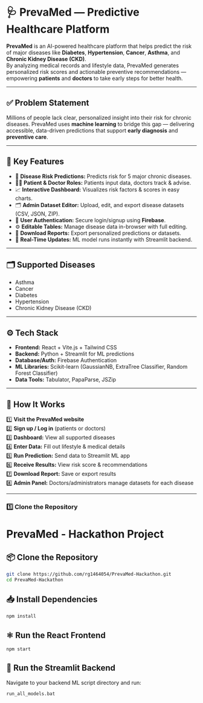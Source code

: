 # 🩺 PrevaMed — Predictive Healthcare Platform

**PrevaMed** is an AI-powered healthcare platform that helps predict the risk of major diseases like **Diabetes**, **Hypertension**, **Cancer**, **Asthma**, and **Chronic Kidney Disease (CKD)**.  
By analyzing medical records and lifestyle data, PrevaMed generates personalized risk scores and actionable preventive recommendations — empowering **patients** and **doctors** to take early steps for better health.

---

## ✅ Problem Statement

Millions of people lack clear, personalized insight into their risk for chronic diseases. PrevaMed uses **machine learning** to bridge this gap — delivering accessible, data-driven predictions that support **early diagnosis** and **preventive care**.

---

## 🚀 Key Features

- 🧬 **Disease Risk Predictions:** Predicts risk for 5 major chronic diseases.
- 👨‍⚕️ **Patient & Doctor Roles:** Patients input data, doctors track & advise.
- 📈 **Interactive Dashboard:** Visualizes risk factors & scores in easy charts.
- 🗂️ **Admin Dataset Editor:** Upload, edit, and export disease datasets (CSV, JSON, ZIP).
- 🔐 **User Authentication:** Secure login/signup using **Firebase**.
- ⚙️ **Editable Tables:** Manage disease data in-browser with full editing.
- 📂 **Download Reports:** Export personalized predictions or datasets.
- 🔄 **Real-Time Updates:** ML model runs instantly with Streamlit backend.

---

## 🗂️ Supported Diseases

- Asthma
- Cancer
- Diabetes
- Hypertension
- Chronic Kidney Disease (CKD)

---

## ⚙️ Tech Stack

- **Frontend:** React + Vite.js + Tailwind CSS
- **Backend:** Python + Streamlit for ML predictions
- **Database/Auth:** Firebase Authentication
- **ML Libraries:** Scikit-learn (GaussianNB, ExtraTree Classifier, Random Forest Classifier)
- **Data Tools:** Tabulator, PapaParse, JSZip

---

## 🧩 How It Works

1️⃣ **Visit the PrevaMed website**  
2️⃣ **Sign up / Log in** (patients or doctors)  
3️⃣ **Dashboard:** View all supported diseases  
4️⃣ **Enter Data:** Fill out lifestyle & medical details  
5️⃣ **Run Prediction:** Send data to Streamlit ML app  
6️⃣ **Receive Results:** View risk score & recommendations  
7️⃣ **Download Report:** Save or export results  
8️⃣ **Admin Panel:** Doctors/administrators manage datasets for each disease

---

### 1️⃣ Clone the Repository

# PrevaMed - Hackathon Project

## 📦 Clone the Repository

```bash
git clone https://github.com/rg1464054/PrevaMed-Hackathon.git
cd PrevaMed-Hackathon
```

## 📥 Install Dependencies

```bash
npm install
```

## ⚛️ Run the React Frontend

```bash
npm start
```

## 🧮 Run the Streamlit Backend

Navigate to your backend ML script directory and run:

```bash
run_all_models.bat
```
